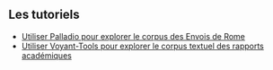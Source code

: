 ## Les tutoriels

* [Utiliser Palladio pour explorer le corpus des Envois de Rome](./tuto_palladio.md)
* [Utiliser Voyant-Tools pour explorer le corpus textuel des rapports académiques](./tuto_VoyantTools.md)
